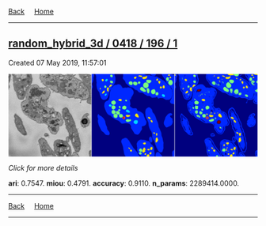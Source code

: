 
[Back](..)&nbsp;&nbsp;&nbsp;&nbsp;&nbsp;[Home](https://leapmanlab.github.io/snapshots)

---

<div class="summary"><a href="1"><h2>random_hybrid_3d / 0418 / 196 / 1</h2></a><p>Created 07 May 2019, 11:57:01
</p><a href="1"><img src="1/media/summary.png" align="center"></a><p>
<i>Click for more details</i>
</p></div>

**ari**: 0.7547. **miou**: 0.4791. **accuracy**: 0.9110. **n_params**: 2289414.0000. 

---

[Back](..)&nbsp;&nbsp;&nbsp;&nbsp;&nbsp;[Home](https://leapmanlab.github.io/snapshots)

---